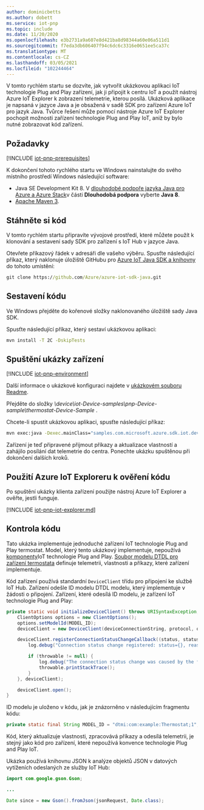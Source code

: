 ```yaml
---
author: dominicbetts
ms.author: dobett
ms.service: iot-pnp
ms.topic: include
ms.date: 11/20/2020
ms.openlocfilehash: e3b2731a9a607e8d421ba8d98344a60e06a511d1
ms.sourcegitcommit: f7eda3db606407f94c6dc6c3316e0651ee5ca37c
ms.translationtype: MT
ms.contentlocale: cs-CZ
ms.lasthandoff: 03/05/2021
ms.locfileid: "102244464"
---
```

V tomto rychlém startu se dozvíte, jak vytvořit ukázkovou aplikaci IoT technologie Plug and Play zařízení, jak ji připojit k centru IoT a použít nástroj Azure IoT Explorer k zobrazení telemetrie, kterou posílá. Ukázková aplikace je napsaná v jazyce Java a je obsažená v sadě SDK pro zařízení Azure IoT pro jazyk Java. Tvůrce řešení může pomocí nástroje Azure IoT Explorer pochopit možnosti zařízení technologie Plug and Play IoT, aniž by bylo nutné zobrazovat kód zařízení.

## <a name="prerequisites"></a>Požadavky

[!INCLUDE [iot-pnp-prerequisites](iot-pnp-prerequisites.md)]

K dokončení tohoto rychlého startu ve Windows nainstalujte do svého místního prostředí Windows následující software:

* Java SE Development Kit 8. V [dlouhodobé podpoře jazyka Java pro Azure a Azure Stack](/java/azure/jdk/)v části **Dlouhodobá podpora** vyberte **Java 8**.
* [Apache Maven 3](https://maven.apache.org/download.cgi).

## <a name="download-the-code"></a>Stáhněte si kód

V tomto rychlém startu připravíte vývojové prostředí, které můžete použít k klonování a sestavení sady SDK pro zařízení s IoT Hub v jazyce Java.

Otevřete příkazový řádek v adresáři dle vašeho výběru. Spusťte následující příkaz, který naklonuje úložiště GitHubu pro [Azure IoT Java SDK a knihovny](https://github.com/Azure/azure-iot-sdk-java) do tohoto umístění:

```cmd
git clone https://github.com/Azure/azure-iot-sdk-java.git
```

## <a name="build-the-code"></a>Sestavení kódu

Ve Windows přejděte do kořenové složky naklonovaného úložiště sady Java SDK.

Spusťte následující příkaz, který sestaví ukázkovou aplikaci:

```cmd
mvn install -T 2C -DskipTests
```

## <a name="run-the-device-sample"></a>Spuštění ukázky zařízení

[!INCLUDE [iot-pnp-environment](iot-pnp-environment.md)]

Další informace o ukázkové konfiguraci najdete v [ukázkovém souboru Readme](https://github.com/Azure/azure-iot-sdk-java/blob/master/device/iot-device-samples/pnp-device-sample/readme.md).

Přejděte do složky *\device\iot-Device-samples\pnp-Device-sample\thermostat-Device-Sample* .

Chcete-li spustit ukázkovou aplikaci, spusťte následující příkaz:

```cmd
mvn exec:java -Dexec.mainClass="samples.com.microsoft.azure.sdk.iot.device.Thermostat"
```

Zařízení je teď připravené přijmout příkazy a aktualizace vlastností a zahájilo posílání dat telemetrie do centra. Ponechte ukázku spuštěnou při dokončení dalších kroků.

## <a name="use-azure-iot-explorer-to-validate-the-code"></a>Použití Azure IoT Exploreru k ověření kódu

Po spuštění ukázky klienta zařízení použijte nástroj Azure IoT Explorer a ověřte, jestli funguje.

[!INCLUDE [iot-pnp-iot-explorer.md](iot-pnp-iot-explorer.md)]

## <a name="review-the-code"></a>Kontrola kódu

Tato ukázka implementuje jednoduché zařízení IoT technologie Plug and Play termostat. Model, který tento ukázkový implementuje, nepoužívá [komponenty](../articles/iot-pnp/concepts-components.md)IoT technologie Plug and Play. [Soubor modelu DTDL pro zařízení termostata](https://github.com/Azure/opendigitaltwins-dtdl/blob/master/DTDL/v2/samples/Thermostat.json) definuje telemetrii, vlastnosti a příkazy, které zařízení implementuje.

Kód zařízení používá standardní `DeviceClient` třídu pro připojení ke službě IoT Hub. Zařízení odešle ID modelu DTDL modelu, který implementuje v žádosti o připojení. Zařízení, které odesílá ID modelu, je zařízení IoT technologie Plug and Play:

```java
private static void initializeDeviceClient() throws URISyntaxException, IOException {
    ClientOptions options = new ClientOptions();
    options.setModelId(MODEL_ID);
    deviceClient = new DeviceClient(deviceConnectionString, protocol, options);

    deviceClient.registerConnectionStatusChangeCallback((status, statusChangeReason, throwable, callbackContext) -> {
        log.debug("Connection status change registered: status={}, reason={}", status, statusChangeReason);

        if (throwable != null) {
            log.debug("The connection status change was caused by the following Throwable: {}", throwable.getMessage());
            throwable.printStackTrace();
        }
    }, deviceClient);

    deviceClient.open();
}
```

ID modelu je uloženo v kódu, jak je znázorněno v následujícím fragmentu kódu:

```java
private static final String MODEL_ID = "dtmi:com:example:Thermostat;1";
```

Kód, který aktualizuje vlastnosti, zpracovává příkazy a odesílá telemetrii, je stejný jako kód pro zařízení, které nepoužívá konvence technologie Plug and Play IoT.

Ukázka používá knihovnu JSON k analýze objektů JSON v datových vytíženích odeslaných ze služby IoT Hub:

```java
import com.google.gson.Gson;

...

Date since = new Gson().fromJson(jsonRequest, Date.class);
```

